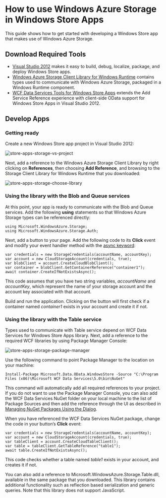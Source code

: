 ﻿<properties linkid="dev-net-2-how-to-storage-store-apps" urlDisplayName="Using Storage with Windows Store Apps" pageTitle="Using Windows Azure Storage with Windows Store Apps" Title="Using Windows Azure Storage with Windows Store Apps" metaKeywords="Get started Azure storage   Azure blob   Azure queue   Azure table   Windows Store   Windows Runtime Windows Azure Storage Client Library for Windows Runtime" Description="Learn how to develop Windows Store apps that make use of Windows Azure Storage." metaCanonical="" disqusComments="1" umbracoNaviHide="1" />



# How to use Windows Azure Storage in Windows Store Apps

This guide shows how to get started with developing a Windows Store app that makes use of Windows Azure Storage.

## Download Required Tools ##

- [Visual Studio 2012](http://msdn.microsoft.com/en-us/library/windows/apps/br211384) makes it easy to build, debug, localize, package, and deploy Windows Store apps.
- [Windows Azure Storage Client Library for Windows Runtime](http://blogs.msdn.com/b/windowsazurestorage/archive/2012/11/05/windows-azure-storage-client-library-for-windows-runtime.aspx) contains types used to communicate with Windows Azure Storage, packaged in a Windows Runtime component.
- [WCF Data Services Tools for Windows Store Apps](http://www.microsoft.com/en-us/download/details.aspx?id=30714) extends the Add Service Reference experience with client-side OData support for Windows Store Apps in Visual Studio 2012.

## Develop Apps ##

<h3>Getting ready</h3>

Create a new Windows Store app project in Visual Studio 2012:

![store-apps-storage-vs-project][]

Next, add a reference to the Windows Azure Storage Client Library by right clicking on **References**, then choosing **Add Reference**, and browsing to the Storage Client Library for Windows Runtime that you downloaded:

![store-apps-storage-choose-library][]

<h3>Using the library with the Blob and Queue services</h3>

At this point, your app is ready to communicate with the Blob and Queue services. Add the following **using** statements so that Windows Azure Storage types can be referenced directly:

    using Microsoft.WindowsAzure.Storage;
    using Microsoft.WindowsAzure.Storage.Auth;
    
Next, add a button to your page. Add the following code to its **Click** event and modify your event handler method with the [async keyword](http://msdn.microsoft.com/en-US/library/vstudio/hh156513.aspx):
    
    var credentials = new StorageCredentials(accountName, accountKey);
    var account = new CloudStorageAccount(credentials, true);
    var blobClient = account.CreateCloudBlobClient();
    var container = blobClient.GetContainerReference("container1");
    await container.CreateIfNotExistsAsync();
    
This code assumes that you have two string variables, *accountName* and *accountKey*, which represent the name of your storage account and the account key associated with that account.

Build and run the application. Clicking on the button will first check if a container named *container1* exists in your account and create it if not.

<h3>Using the library with the Table service</h3>

Types used to communicate with Table service depend on WCF Data Services for Windows Store Apps library. Next, add a reference to the required WCF libraries by using Package Manager Console:

![store-apps-storage-package-manager][]

Use the following command to point Package Manager to the location on your machine:
    
    Install-Package Microsoft.Data.OData.WindowsStore -Source "C:\Program Files (x86)\Microsoft WCF Data Services\5.0\bin\NuGet"

This command will automatically add all required references to your project. If you do not want to use the Package Manager Console, you can also add the WCF Data Services NuGet folder on your local machine to the list of Package Sources and then add the reference through the UI as described in [Managing NuGet Packages Using the Dialog](http://docs.nuget.org/docs/start-here/Managing-NuGet-Packages-Using-The-Dialog).

When you have referenced the WCF Data Services NuGet package, change the code in your button’s **Click** event:
    
    var credentials = new StorageCredentials(accountName, accountKey);
    var account = new CloudStorageAccount(credentials, true);
    var tableClient = account.CreateCloudTableClient();
    var table = tableClient.GetTableReference("table1");
    await table.CreateIfNotExistsAsync();
    
This code checks whether a table named *table1* exists in your account, and creates it if not.

You can also add a reference to Microsoft.WindowsAzure.Storage.Table.dll, available in the same package that you downloaded. This library contains additional functionality such as reflection based serialization and generic queries. Note that this library does not support JavaScript.



[store-apps-storage-vs-project]: ../../../DevCenter/dotNet/Media/store-apps-storage-vs-project.png
[store-apps-storage-choose-library]: ../../../DevCenter/dotNet/Media/store-apps-storage-choose-library.png
[store-apps-storage-package-manager]: ../../../DevCenter/dotNet/Media/store-apps-storage-package-manager.png